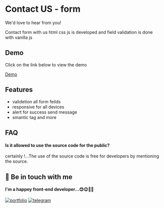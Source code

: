 # Contact US - form

We'd love to hear from you!

Contact form with us 
html css js is developed and field validation is done with vanilla js

## Demo
Click on the link below to view the demo

[Demo](https://m-maroufi.github.io/contact-form/)


## Features

- validetion all form feilds
- responsive for all devices
- alert for success send message
- smantic tag and more

## FAQ

#### Is it allowed to use the source code for the public?

certainly !...The use of the source code is free for developers by mentioning the source.


## 🔗 Be in touch with me
#### I'm a happey front-end developer...😊😉🐱‍🏍

[![portfolio](https://img.shields.io/badge/GitHub-100000?style=for-the-badge&logo=github&logoColor=white)](https://github.com/m-maroufi)
[![telegram](https://img.shields.io/badge/Telegram-2CA5E0?style=for-the-badge&logo=telegram&logoColor=white)](https://t.me/mehdidevlo)
